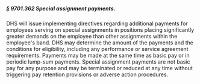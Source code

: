 ##### § 9701.362 Special assignment payments. #####

DHS will issue implementing directives regarding additional payments for employees serving on special assignments in positions placing significantly greater demands on the employee than other assignments within the employee's band. DHS may determine the amount of the payments and the conditions for eligibility, including any performance or service agreement requirements. Payments may be made at the same time as basic pay or in periodic lump-sum payments. Special assignment payments are not basic pay for any purpose and may be terminated or reduced at any time without triggering pay retention provisions or adverse action procedures.